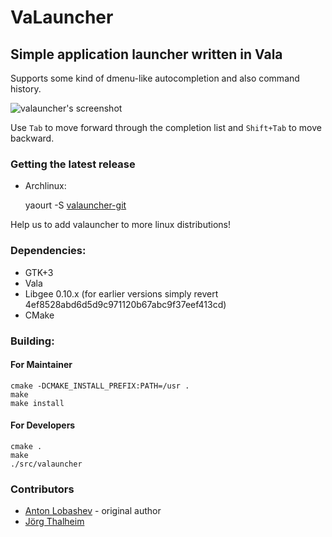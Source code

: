 VaLauncher
==========

Simple application launcher written in Vala
-------------------------------------------

Supports some kind of dmenu-like autocompletion and also command history.

![valauncher's screenshot](http://i.imgur.com/ZdfLwlF.png "Screenshot")

Use `Tab` to move forward through the completion list and `Shift+Tab` to move backward.

### Getting the latest release

* Archlinux:

	yaourt -S [valauncher-git](https://aur.archlinux.org/packages/valauncher-git/)

Help us to add valauncher to more linux distributions!

### Dependencies:

* GTK+3
* Vala
* Libgee 0.10.x (for earlier versions simply revert 4ef8528abd6d5d9c971120b67abc9f37eef413cd)
* CMake

### Building:

#### For Maintainer

	cmake -DCMAKE_INSTALL_PREFIX:PATH=/usr .
	make
	make install

#### For Developers

	cmake .
	make
	./src/valauncher

### Contributors

* [Anton Lobashev](https://github.com/soulthreads) - original author
* [Jörg Thalheim](https://github.com/Mic92)
